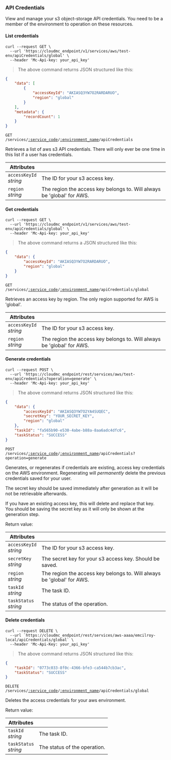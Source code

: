 ### API Credentials

View and manage your s3 object-storage API credentials. You need to be a member of the environment to operation on these resources.

<!-------------------- LIST CREDENTIALS -------------------->

#### List credentials

```shell
curl --request GET \
  --url 'https://cloudmc_endpoint/v1/services/aws/test-env/apiCredentials/global' \
  --header 'Mc-Api-key: your_api_key'
```

> The above command returns JSON structured like this:

```json 
{
	"data": [
		{
			"accessKeyId": "AKIASQ3YW7O2RARDARUO",
			"region": "global"
		}
	],
	"metadata": {
		"recordCount": 1
	}
}
```

<code>GET /services/<a href="#administration-service-connections">:service_code</a>/<a href="#administration-environments">:environment_name</a>/apiCredentials</code>

Retrieves a list of aws s3 API credentials. There will only ever be one time in this list if a user has credentials.

| Attributes                 | &nbsp;                                                                                                                      |
| -------------------------- | --------------------------------------------------------------------------------------------------------------------------- |
| `accessKeyId`<br/>_string_ | The ID for your s3 access key.                                                                                              |
| `region`<br/>_string_      | The region the access key belongs to. Will always be 'global' for AWS.                                                      |

<!-------------------- GET CREDENTIALS -------------------->

#### Get credentials

```shell
curl --request GET \
  --url 'https://cloudmc_endpoint/v1/services/aws/test-env/apiCredentials/global' \
  --header 'Mc-Api-key: your_api_key'
```

> The above command returns a JSON structured like this:

```json
{
	"data": {
		"accessKeyId": "AKIASQ3YW7O2RARDARUO",
		"region": "global"
	}
}
```

<code>GET /services/<a href="#administration-service-connections">:service_code</a>/<a href="#administration-environments">:environment_name</a>/apiCredentials/global</code>

Retrieves an access key by region. The only region supported for AWS is 'global'. 

| Attributes                 | &nbsp;                                                                                                                      |
| -------------------------- | --------------------------------------------------------------------------------------------------------------------------- |
| `accessKeyId`<br/>_string_ | The ID for your s3 access key.                                                                                              |
| `region`<br/>_string_      | The region the access key belongs to. Will always be 'global' for AWS.                                                      |



<!-------------------- GENERATE CREDENTIALS -------------------->

#### Generate credentials

```shell
curl --request POST \
  --url 'https://cloudmc_endpoint/rest/services/aws/test-env/apiCredentials?operation=generate' \
  --header 'Mc-Api-key: your_api_key'
```

> The above command returns JSON structured like this:

```json
{
	"data": {
		"accessKeyId": "AKIASQ3YW7O2YA4SUQEC",
		"secretKey": "YOUR_SECRET_KEY",
		"region": "global"
	},
	"taskId": "fa565b90-e530-4abe-b88a-8aa6adc4dfc6",
	"taskStatus": "SUCCESS"
}
```
<code>POST /services/<a href="#administration-service-connections">:service_code</a>/<a href="#administration-environments">:environment_name</a>/apiCredentials?operation=generate</code>

Generates, or regenerates if credentials are existing, access key credentials on the AWS environment. Regenerating will *permanently* delete the previous credentials saved for your user. 

The secret key should be saved immediately after generation as it will be not be retrievable afterwards.

<aside class="warning">
If you have an existing access key, this will delete and replace that key.
</aside>

<aside class="notice">
You should be saving the secret key as it will only be shown at the generation step.
</aside>

Return value:

| Attributes                 | &nbsp;                                        |
|----------------------------|-----------------------------------------------|
| `accessKeyId`<br/>_string_ | The ID for your s3 access key.                                         |
| `secretKey`<br/>_string_   | The secret key for your s3 access key. Should be saved.                |
| `region`<br/>_string_      | The region the access key belongs to. Will always be 'global' for AWS. |
| `taskId` <br/>*string*     | The task ID.                            |
| `taskStatus` <br/>*string* | The status of the operation.                                           | 

#### Delete credentials
```shell
curl --request DELETE \
  --url `https://cloudmc_endpoint/rest/services/aws-aaaa/emcilroy-local/apiCredentials/global` \
  --header 'Mc-Api-Key: your_api_key'
```

> The above command returns JSON structured like this:

```json
{
	"taskId": "0773c033-8f0c-4366-bfe3-ca544b7cb3ac",
	"taskStatus": "SUCCESS"
}
```

<code>DELETE /services/<a href="#administration-service-connections">:service_code</a>/<a href="#administration-environments">:environment_name</a>/apiCredentials/global</code>

Deletes the access credentials for your aws environment.

Return value:

| Attributes                 | &nbsp;                                        |
|----------------------------|-----------------------------------------------|
| `taskId` <br/>*string*     | The task ID.   |
| `taskStatus` <br/>*string* | The status of the operation.                  | 